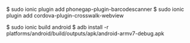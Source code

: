 $ sudo ionic plugin add phonegap-plugin-barcodescanner
$ sudo ionic plugin add cordova-plugin-crosswalk-webview

$ sudo ionic build android
$ adb install -r platforms/android/build/outputs/apk/android-armv7-debug.apk